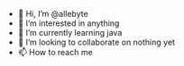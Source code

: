 - 👋 Hi, I’m @allebyte
- 👀 I’m interested in anything
- 🌱 I’m currently learning java
- 💞️ I’m looking to collaborate on nothing yet
- 📫 How to reach me 

<!---
allebyte/allebyte is a ✨ special ✨ repository because its `README.md` (this file) appears on your GitHub profile.
You can click the Preview link to take a look at your changes.
--->
